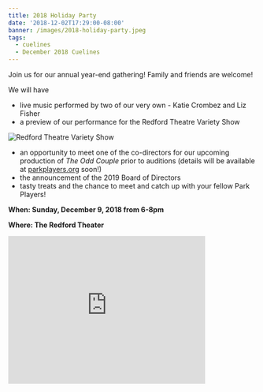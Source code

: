 ```yaml
---
title: 2018 Holiday Party
date: '2018-12-02T17:29:00-08:00'
banner: /images/2018-holiday-party.jpeg
tags:
  - cuelines
  - December 2018 Cuelines
---
```

Join us for our annual year-end gathering! Family and friends are welcome! <!-- more -->

We will have 

* live music performed by two of our very own - Katie Crombez and Liz Fisher
* a preview of our performance for the Redford Theatre Variety Show

![Redford Theatre Variety Show](/images/variety.jpeg)

* an opportunity to meet one of the co-directors for our upcoming production of _The Odd Couple_ prior to auditions (details will be available at [parkplayers.org](www.parkplayers.org) soon!)
* the announcement of the 2019 Board of Directors
* tasty treats and the chance to meet and catch up with your fellow Park Players!

**When: Sunday, December 9, 2018 from 6-8pm**

**Where: The Redford Theater**

<iframe src="https://www.google.com/maps/embed?pb=!1m18!1m12!1m3!1d2945.4854087772524!2d-83.25973648454188!3d42.417401679183136!2m3!1f0!2f0!3f0!3m2!1i1024!2i768!4f13.1!3m3!1m2!1s0x8824b5f1438d5123%3A0xa163fddbdc4a3abc!2sRedford+Theatre!5e0!3m2!1sen!2sus!4v1543808230482" width="400" height="300" frameborder="0" style="border:0" allowfullscreen></iframe>
